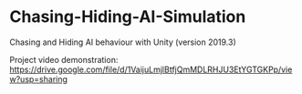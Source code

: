 # Chasing-Hiding-AI-Simulation
Chasing and Hiding AI behaviour with Unity (version 2019.3)

Project video demonstration:
https://drive.google.com/file/d/1VaijuLmjlBtfjQmMDLRHJU3EtYGTGKPp/view?usp=sharing
